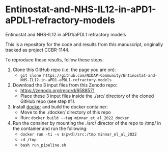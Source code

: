 # Entinostat-and-NHS-IL12-in-aPD1-aPDL1-refractory-models
Entinostat and NHS-IL12 in aPD1/aPDL1 refractory models

This is a repository for the code and results from this manuscript, originally tracked as project CCBR-1144.

To reproduce these results, follow these steps:

  1.  Clone this GitHub repo (i.e. the page you are on):
      * ```git clone https://github.com/NIDAP-Community/Entinostat-and-NHS-IL12-in-aPD1-aPDL1-refractory-models```
  2.  Download the 3 input files from this Zenodo repo:
      * https://zenodo.org/record/6588571
      * Place these 3 input files inside the ./src/ directory of the cloned GitHub repo (see step #1). 
  3.  Install [docker](https://docs.docker.com/get-docker/) and build the docker container:
      * Move to the ./docker/ directory of this repo
      * Run: ```docker build --tag minnar_et_al_2022_docker```
  4.  Run the conainer by mounting the ./src/ director of the repo to /tmp/ in the container and run the following:
      * ```docker run -ti -v $(pwd)/src:/tmp minnar_el_al_2022```
      * ```cd /tmp```
      * ```bash run_pipeline.sh```
